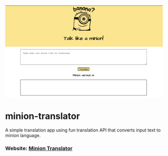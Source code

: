 
![Minion-Translator](images/minion.png)
# minion-translator
A simple translation app using fun translation API that converts input text to minion language.

### Website: [Minion Translator](https://minion-lingo.netlify.app/)